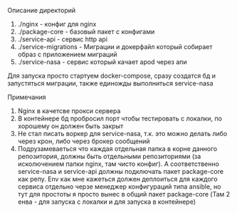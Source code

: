 Описание директорий
1. ./nginx - конфиг для nginx
2. ./package-core - базовый пакет с конфигами
3. ./service-api - сервис http api
4. ./service-migrations - Миграции и докерфайл который собирает образ с приложением миграций
5. ./service-nasa - сервис который качает apod через апи

Для запуска просто стартуем docker-compose, сразу создатся бд и запустяться миграции, также единожды выполниться service-nasa

Примечания
1. Nginx в качетсве прокси сервера
2. В контейнере бд пробросил порт чтобы тестировать с локалки, по хорошему он должен быть закрыт
3. Не стал писать воркер для service-nasa, т.к. это можно делать либо через крон, либо через брокер сообщений
4. Подрузамеваеться что каждая отдельная папка в корне данного репозитория, должны быть отдельными репозиториями (за исколючением папки nginx, там чисто конфиг). А соответственно service-nasa и service-api должны подключать пакет package-core как репу. Env как мне кажеться должен деплоиться для каждого сервиса отдельно черзе менеджер конфигураций типа ansible, но тут для простоты я просто вынес в общий пакет package-core (Там 2 енва - для запуска с локалки и для запуска в контейнере)